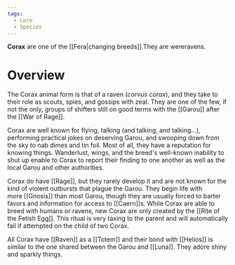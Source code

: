 ```yaml
---
tags:
  - Lore
  - Species
---
```

**Corax** are one of the [[Fera|changing breeds]].They are wereravens.
# Overview

The Corax animal form is that of a raven (_corvus corax_), and they take to their role as scouts, spies, and gossips with zeal. They are one of the few, if not the only, groups of shifters still on good terms with the [[Garou]] after the [[War of Rage]].

Corax are well known for flying, talking (and talking, and talking...), performing practical jokes on deserving Garou, and swooping down from the sky to nab dimes and tin foil. Most of all, they have a reputation for knowing things. Wanderlust, wings, and the breed's well-known inability to shut up enable to Corax to report their finding to one another as well as the local Garou and other authorities.

Corax do have [[Rage]], but they rarely develop it and are not known for the kind of violent outbursts that plague the Garou. They begin life with more [[Gnosis]] than most Garou, though they are usually forced to barter favors and information for access to [[Caern]]s. While Corax are able to breed with humans or ravens, new Corax are only created by the [[Rite of the Fetish Egg]]. This ritual is very taxing to the parent and will automatically fail if attempted on the child of two Corax.

All Corax have [[Raven]] as a [[Totem]] and their bond with [[Helios]] is similar to the one shared between the Garou and [[Luna]]. They adore shiny and sparkly things.
